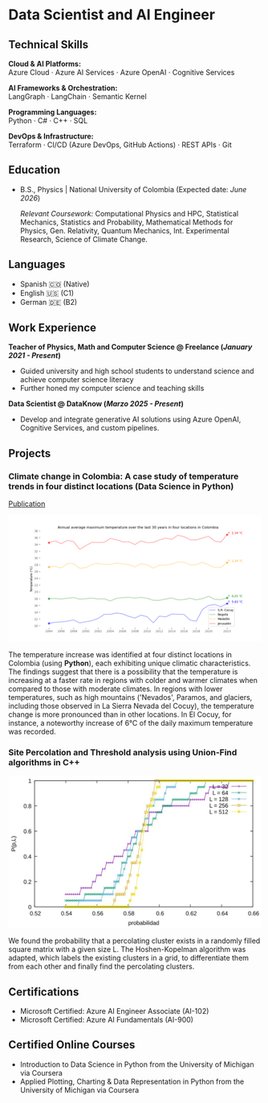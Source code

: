 # Data Scientist and AI Engineer

## Technical Skills

**Cloud & AI Platforms:**  
Azure Cloud · Azure AI Services · Azure OpenAI · Cognitive Services

**AI Frameworks & Orchestration:**  
LangGraph · LangChain · Semantic Kernel

**Programming Languages:**  
Python · C# · C++ · SQL

**DevOps & Infrastructure:**  
Terraform · CI/CD (Azure DevOps, GitHub Actions) · REST APIs · Git

## Education
- B.S., Physics | National University of Colombia (Expected date: _June 2026_)

  *Relevant Coursework:* Computational Physics and HPC, Statistical Mechanics, Statistics and Probability, Mathematical Methods for Physics, Gen. Relativity, Quantum Mechanics, Int. Experimental Research, Science of Climate Change.

## Languages

- Spanish 🇨🇴 (Native)
- English 🇺🇸 (C1)
- German 🇩🇪 (B2)

## Work Experience

**Teacher of Physics, Math and Computer Science @ Freelance (_January 2021 - Present_)**
- Guided university and high school students to understand science and achieve computer science literacy
- Further honed my computer science and teaching skills

**Data Scientist @ DataKnow (_Marzo 2025 - Present_)**
- Develop and integrate generative AI solutions using Azure OpenAI, Cognitive Services, and custom pipelines.


## Projects
### Climate change in Colombia: A case study of temperature trends in four distinct locations (Data Science in Python)
[Publication](https://renzohillmann.github.io/portfolio/)

![Results](/assets/proyect2.PNG)

The temperature increase was identified at four distinct locations in Colombia (using **Python**), each exhibiting unique climatic characteristics. The findings suggest that there is a possibility that the temperature is increasing at a faster rate in regions with colder and warmer climates when compared to those with moderate climates. In regions with lower temperatures, such as high mountains ('Nevados', Paramos, and glaciers, including those observed in La Sierra Nevada del Cocuy), the temperature change is more pronounced than in other locations. In El Cocuy, for instance, a noteworthy increase of 6°C of the daily maximum temperature was recorded.

### Site Percolation and Threshold analysis using Union-Find algorithms in C++

![Results](/assets/Percolation.JPG)

We found the probability that a percolating cluster exists in a randomly filled square matrix with a given size L. The Hoshen-Kopelman algorithm was adapted, which labels the existing clusters in a grid, to differentiate them from each other and finally find the percolating clusters. 

## Certifications

-	Microsoft Certified: Azure AI Engineer Associate (AI-102)
-	Microsoft Certified: Azure AI Fundamentals (AI-900)


## Certified Online Courses

-	Introduction to Data Science in Python from the University of Michigan via Coursera
-	Applied Plotting, Charting & Data Representation in Python from the University of Michigan via Coursera






